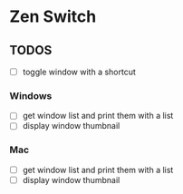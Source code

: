 # Zen Switch

## TODOS

- [ ] toggle window with a shortcut

### Windows

- [ ] get window list and print them with a list
- [ ] display window thumbnail

### Mac

- [ ] get window list and print them with a list
- [ ] display window thumbnail
